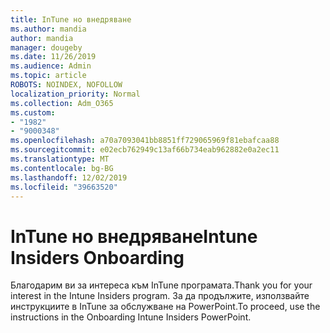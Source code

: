 ```yaml
---
title: InTune но внедряване
ms.author: mandia
author: mandia
manager: dougeby
ms.date: 11/26/2019
ms.audience: Admin
ms.topic: article
ROBOTS: NOINDEX, NOFOLLOW
localization_priority: Normal
ms.collection: Adm_O365
ms.custom:
- "1982"
- "9000348"
ms.openlocfilehash: a70a7093041bb8851ff729065969f81ebafcaa88
ms.sourcegitcommit: e02ecb762949c13af66b734eab962882e0a2ec11
ms.translationtype: MT
ms.contentlocale: bg-BG
ms.lasthandoff: 12/02/2019
ms.locfileid: "39663520"
---
```

# <a name="intune-insiders-onboarding"></a><span data-ttu-id="94d36-102">InTune но внедряване</span><span class="sxs-lookup"><span data-stu-id="94d36-102">Intune Insiders Onboarding</span></span>

<span data-ttu-id="94d36-103">Благодарим ви за интереса към InTune програмата.</span><span class="sxs-lookup"><span data-stu-id="94d36-103">Thank you for your interest in the Intune Insiders program.</span></span> <span data-ttu-id="94d36-104">За да продължите, използвайте инструкциите в InTune за обслужване на PowerPoint.</span><span class="sxs-lookup"><span data-stu-id="94d36-104">To proceed, use the instructions in the Onboarding Intune Insiders PowerPoint.</span></span>

